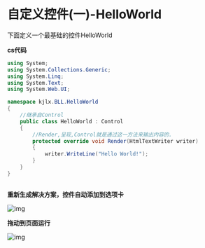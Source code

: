 # 自定义控件(一)-HelloWorld

 下面定义一个最基础的控件HelloWorld

**cs代码**



```csharp
using System;
using System.Collections.Generic;
using System.Linq;
using System.Text;
using System.Web.UI;

namespace kjlx.BLL.HelloWorld
{
    //继承自Control
    public class HelloWorld : Control
    {
        //Render,呈现,Control就是通过这一方法来输出内容的.
        protected override void Render(HtmlTextWriter writer)
        {
            writer.WriteLine("Hello World!");
        }
    }
}
```

![点击并拖拽以移动](data:image/gif;base64,R0lGODlhAQABAPABAP///wAAACH5BAEKAAAALAAAAAABAAEAAAICRAEAOw==)


 **重新生成解决方案，控件自动添加到选项卡**



![img](https://pzy-images.oss-cn-hangzhou.aliyuncs.com/img/202206210853889.png)![点击并拖拽以移动](data:image/gif;base64,R0lGODlhAQABAPABAP///wAAACH5BAEKAAAALAAAAAABAAEAAAICRAEAOw==)

**拖动到页面运行**

![img](https://pzy-images.oss-cn-hangzhou.aliyuncs.com/img/202206210853896.png)![点击并拖拽以移动](data:image/gif;base64,R0lGODlhAQABAPABAP///wAAACH5BAEKAAAALAAAAAABAAEAAAICRAEAOw==)